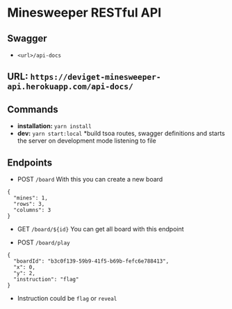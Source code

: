 # Minesweeper RESTful API

## Swagger
* `<url>/api-docs`

## URL: `https://deviget-minesweeper-api.herokuapp.com/api-docs/`

## Commands
* **installation:** `yarn install`
* **dev:** `yarn start:local` *build tsoa routes, swagger definitions and starts the server on development mode listening to file 

## Endpoints
* POST `/board`
With this you can create a new board
```
{
  "mines": 1,
  "rows": 3,
  "columns": 3
}
```
* GET `/board/${id}`
You can get all board with this endpoint

* POST `/board/play`
```
{
  "boardId": "b3c0f139-59b9-41f5-b69b-fefc6e788413",
  "x": 0,
  "y": 2,
  "instruction": "flag"
}
```
* Instruction could be `flag` or `reveal`